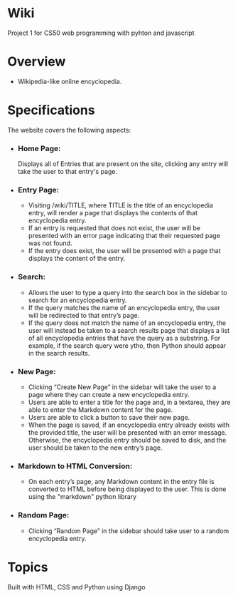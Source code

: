# Wiki
Project 1 for CS50 web programming with pyhton and javascript

# Overview
  - Wikipedia-like online encyclopedia.

# Specifications
The website covers the following aspects:
- ### Home Page:
  Displays all of Entries that are present on the site, clicking any entry will take the user to that entry's page.
  
- ### Entry Page:
  - Visiting /wiki/TITLE, where TITLE is the title of an encyclopedia entry, will render a page that displays the contents of that encyclopedia entry.
  - If an entry is requested that does not exist, the user will be presented with an error page indicating that their requested page was not found.
  - If the entry does exist, the user will be presented with a page that displays the content of the entry.
- ### Search:
  - Allows the user to type a query into the search box in the sidebar to search for an encyclopedia entry.
  - If the query matches the name of an encyclopedia entry, the user will be redirected to that entry’s page.
  - If the query does not match the name of an encyclopedia entry, the user will instead be taken to a search results page that displays a list of all encyclopedia     entries that have the query as a substring. For example, if the search query were ytho, then Python should appear in the search results.

- ### New Page: 
  - Clicking “Create New Page” in the sidebar will take the user to a page where they can create a new encyclopedia entry.
  - Users are able to enter a title for the page and, in a textarea, they are able to enter the Markdown content for the page.
  - Users are able to click a button to save their new page.
  - When the page is saved, if an encyclopedia entry already exists with the provided title, the user will be presented with an error message.
    Otherwise, the encyclopedia entry should be saved to disk, and the user should be taken to the new entry’s page.
- ### Markdown to HTML Conversion: 
  - On each entry’s page, any Markdown content in the entry file is converted to HTML before being displayed to the user. This is done using the "markdown" python library
- ### Random Page: 
  - Clicking “Random Page” in the sidebar should take user to a random encyclopedia entry.


# Topics
Built with HTML, CSS and Python using Django
